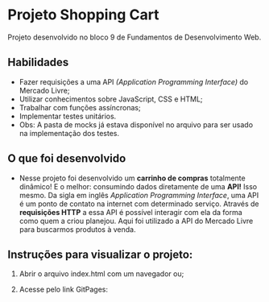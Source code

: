# Projeto Shopping Cart
Projeto desenvolvido no bloco 9 de Fundamentos de Desenvolvimento Web.


## Habilidades

- Fazer requisições a uma API *(Application Programming Interface)* do Mercado Livre;
- Utilizar conhecimentos sobre JavaScript, CSS e HTML;
- Trabalhar com funções assíncronas;
- Implementar testes unitários.
- Obs: A pasta de mocks já estava disponível no arquivo para ser usado na implementação dos testes.


## O que foi desenvolvido

- Nesse projeto foi desenvolvido um **carrinho de compras** totalmente dinâmico! E o melhor: consumindo dados diretamente de uma **API!** Isso mesmo. Da sigla em inglês _Application Programming Interface_, uma API é um ponto de contato na internet com determinado serviço. Através de **requisições HTTP** a essa API é possível interagir com ela da forma como quem a criou planejou. Aqui foi utilizado a API do Mercado Livre para buscarmos produtos à venda.


## Instruções para visualizar o projeto:

1. Abrir o arquivo index.html com um navegador ou;

2. Acesse pelo link GitPages: 